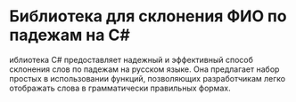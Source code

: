 # Библиотека для склонения ФИО по падежам на C#
иблиотека C# предоставляет надежный и эффективный способ склонения слов по падежам на русском языке. Она предлагает набор простых в использовании функций, позволяющих разработчикам легко отображать слова в грамматически правильных формах.

